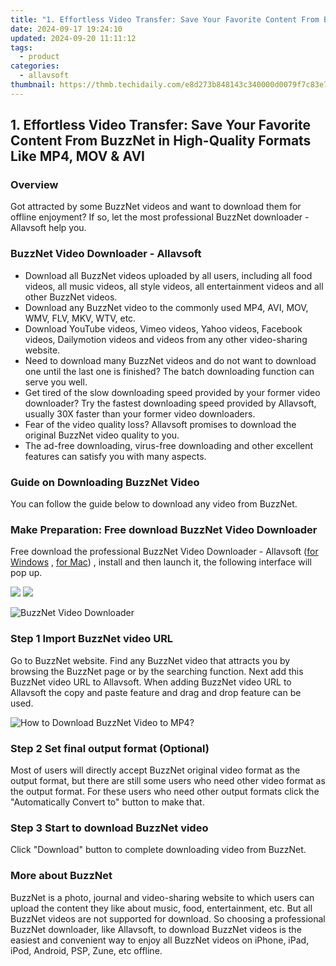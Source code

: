```yaml
---
title: "1. Effortless Video Transfer: Save Your Favorite Content From BuzzNet in High-Quality Formats Like MP4, MOV & AVI"
date: 2024-09-17 19:24:10
updated: 2024-09-20 11:11:12
tags:
  - product
categories:
  - allavsoft
thumbnail: https://thmb.techidaily.com/e8d273b848143c340000d0079f7c83e7faa1151d78bf679fca424eb3bb1ead67.jpg
---
```


## 1. Effortless Video Transfer: Save Your Favorite Content From BuzzNet in High-Quality Formats Like MP4, MOV & AVI

### Overview

Got attracted by some BuzzNet videos and want to download them for offline enjoyment? If so, let the most professional BuzzNet downloader - Allavsoft help you.

### BuzzNet Video Downloader - Allavsoft

* Download all BuzzNet videos uploaded by all users, including all food videos, all music videos, all style videos, all entertainment videos and all other BuzzNet videos.
* Download any BuzzNet video to the commonly used MP4, AVI, MOV, WMV, FLV, MKV, WTV, etc.
* Download YouTube videos, Vimeo videos, Yahoo videos, Facebook videos, Dailymotion videos and videos from any other video-sharing website.
* Need to download many BuzzNet videos and do not want to download one until the last one is finished? The batch downloading function can serve you well.
* Get tired of the slow downloading speed provided by your former video downloader? Try the fastest downloading speed provided by Allavsoft, usually 30X faster than your former video downloaders.
* Fear of the video quality loss? Allavsoft promises to download the original BuzzNet video quality to you.
* The ad-free downloading, virus-free downloading and other excellent features can satisfy you with many aspects.

### Guide on Downloading BuzzNet Video

You can follow the guide below to download any video from BuzzNet.

### Make Preparation: Free download BuzzNet Video Downloader

Free download the professional BuzzNet Video Downloader - Allavsoft ([for Windows](https://tools.techidaily.com/allavsoft/products/) , [for Mac](https://tools.techidaily.com/allavsoft/products/)) , install and then launch it, the following interface will pop up.

[![](https://www.allavsoft.com/how-to/../images/how-to/free-download-win.jpg)](https://tools.techidaily.com/allavsoft/products/) [![](https://www.allavsoft.com/how-to/../images/how-to/free-download-mac.jpg)](https://tools.techidaily.com/allavsoft/products/)

![BuzzNet Video Downloader](https://www.allavsoft.com/how-to/../images/allavsoft/screen-shot-600.jpg)

### Step 1 Import BuzzNet video URL

Go to BuzzNet website. Find any BuzzNet video that attracts you by browsing the BuzzNet page or by the searching function. Next add this BuzzNet video URL to Allavsoft. When adding BuzzNet video URL to Allavsoft the copy and paste feature and drag and drop feature can be used.

![How to Download BuzzNet Video to MP4?](https://www.allavsoft.com/how-to/../images/how-to/download-rtmp-video/download-rtmp-video.jpg)

### Step 2 Set final output format (Optional)

Most of users will directly accept BuzzNet original video format as the output format, but there are still some users who need other video format as the output format. For these users who need other output formats click the "Automatically Convert to" button to make that.

### Step 3 Start to download BuzzNet video

Click "Download" button to complete downloading video from BuzzNet.

### More about BuzzNet

BuzzNet is a photo, journal and video-sharing website to which users can upload the content they like about music, food, entertainment, etc. But all BuzzNet videos are not supported for download. So choosing a professional BuzzNet downloader, like Allavsoft, to download BuzzNet videos is the easiest and convenient way to enjoy all BuzzNet videos on iPhone, iPad, iPod, Android, PSP, Zune, etc offline.

<ins class="adsbygoogle"
     style="display:block"
     data-ad-format="autorelaxed"
     data-ad-client="ca-pub-7571918770474297"
     data-ad-slot="1223367746"></ins>



<ins class="adsbygoogle"
     style="display:block"
     data-ad-client="ca-pub-7571918770474297"
     data-ad-slot="8358498916"
     data-ad-format="auto"
     data-full-width-responsive="true"></ins>
